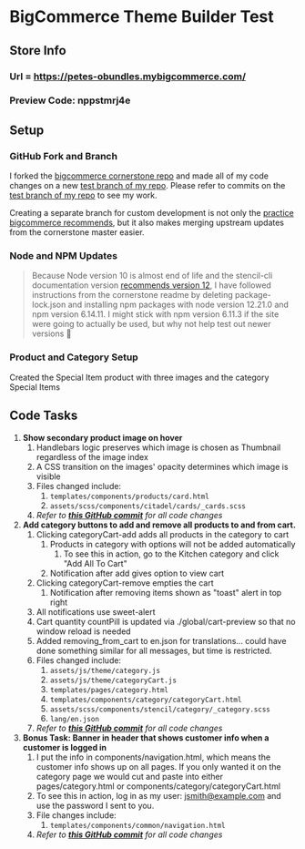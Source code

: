 # BigCommerce Theme Builder Test

## Store Info
### Url = https://petes-obundles.mybigcommerce.com/
### Preview Code: nppstmrj4e


## Setup
### GitHub Fork and Branch
I forked the [bigcommerce cornerstone repo](https://github.com/bigcommerce/cornerstone) and made all of my code changes on a new [test branch of my repo](https://github.com/pvaladez/cornerstone/tree/test).  Please refer to commits on the [test branch of my repo](https://github.com/pvaladez/cornerstone/tree/test) to see my work.

Creating a separate branch for custom development is not only the [practice bigcommerce recommends](https://developer.bigcommerce.com/stencil-docs/deploying-a-theme/theme-updates-and-version-control), but it also makes merging upstream updates from the cornerstone master easier.
### Node and NPM Updates

> Because Node version 10 is almost end of life and the stencil-cli documentation version [recommends version 12](https://developer.bigcommerce.com/stencil-docs/installing-stencil-cli/installing-stencil), I have followed instructions from the cornerstone readme by deleting package-lock.json and installing npm packages with node version 12.21.0 and npm version 6.14.11. I might stick with npm version 6.11.3 if the site were going to actually be used, but why not help test out newer versions :slightly_smiling_face:
### Product and Category Setup
Created the Special Item product with three images and the category Special Items
## Code Tasks
1. **Show secondary product image on hover**
   1. Handlebars logic preserves which image is chosen as Thumbnail regardless of the image index
   2. A CSS transition on the images' opacity determines which image is visible
   3. Files changed include:
      1. `templates/components/products/card.html`
      2. `assets/scss/components/citadel/cards/_cards.scss`
   4. *Refer to **[this GitHub commit](https://github.com/pvaladez/cornerstone/commit/0f1c57c77cf0cea8aca7fc49ba4a4ab8e0506a8c)** for all code changes*
2. **Add category buttons to add and remove all products to and from cart.**
   1. Clicking categoryCart-add adds all products in the category to cart
      1. Products in category with options will not be added automatically
         1. To see this in action, go to the Kitchen category and click "Add All To Cart"
      2. Notification after add gives option to view cart
   2. Clicking categoryCart-remove empties the cart
      1. Notification after removing items shown as "toast" alert in top right
   3. All notifications use sweet-alert
   4. Cart quantity countPill is updated via ./global/cart-preview so that no window reload is needed
   5. Added removing_from_cart to en.json for translations... could have done something similar for all messages, but time is restricted.
   6. Files changed include:
      1. `assets/js/theme/category.js`
      2. `assets/js/theme/categoryCart.js`
      3. `templates/pages/category.html`
      4. `templates/components/category/categoryCart.html`
      5. `assets/scss/components/stencil/category/_category.scss`
      6. `lang/en.json`
   7. *Refer to **[this GitHub commit](https://github.com/pvaladez/cornerstone/commit/dfadf9d3ff2d7c1acff1aa5fa7e4b6a45d8c1553)** for all code changes*
3. **Bonus Task: Banner in header that shows customer info when a customer is logged in**
   1. I put the info in components/navigation.html, which means the customer info shows up on all pages.  If you only wanted it on the category page we would cut and paste into either pages/category.html or components/category/categoryCart.html
   2. To see this in action, log in as my user: jsmith@example.com and use the password I sent to you.
   3. File changes include:
      1. `templates/components/common/navigation.html`
   4. *Refer to **[this GitHub commit](https://github.com/pvaladez/cornerstone/commit/41fbaad91c211bad0dd3f8dae778d2437e986250)** for all code changes*
